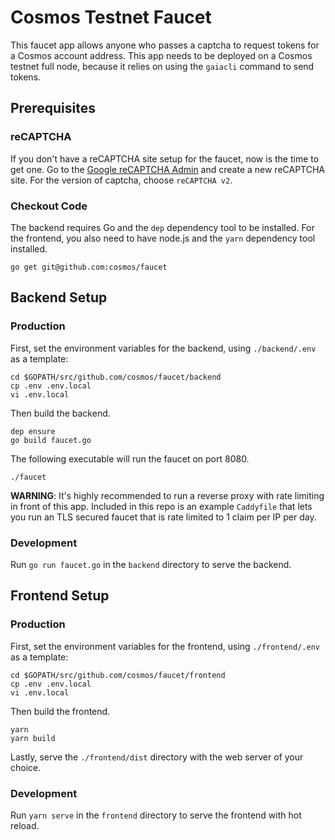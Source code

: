 # Cosmos Testnet Faucet

This faucet app allows anyone who passes a captcha to request tokens for a Cosmos account address. This app needs to be deployed on a Cosmos testnet full node, because it relies on using the `gaiacli` command to send tokens.

## Prerequisites

### reCAPTCHA

If you don't have a reCAPTCHA site setup for the faucet, now is the time to get one. Go to the [Google reCAPTCHA Admin](https://www.google.com/recaptcha/admin) and create a new reCAPTCHA site. For the version of captcha, choose `reCAPTCHA v2`.

### Checkout Code

The backend requires Go and the `dep` dependency tool to be installed. For the frontend, you also need to have node.js and the `yarn` dependency tool installed. 

```
go get git@github.com:cosmos/faucet
```

## Backend Setup

### Production

First, set the environment variables for the backend, using `./backend/.env` as a template:

```
cd $GOPATH/src/github.com/cosmos/faucet/backend
cp .env .env.local
vi .env.local
```

Then build the backend.

```
dep ensure
go build faucet.go
```

The following executable will run the faucet on port 8080. 

```
./faucet
```

**WARNING**: It's highly recommended to run a reverse proxy with rate limiting in front of this app. Included in this repo is an example `Caddyfile` that lets you run an TLS secured faucet that is rate limited to 1 claim per IP per day.

### Development

Run `go run faucet.go` in the `backend` directory to serve the backend.

## Frontend Setup

### Production

First, set the environment variables for the frontend, using `./frontend/.env` as a template:

```
cd $GOPATH/src/github.com/cosmos/faucet/frontend
cp .env .env.local
vi .env.local
```

Then build the frontend.

```
yarn
yarn build
```

Lastly, serve the `./frontend/dist` directory with the web server of your choice.

### Development

Run `yarn serve` in the `frontend` directory to serve the frontend with hot reload.
